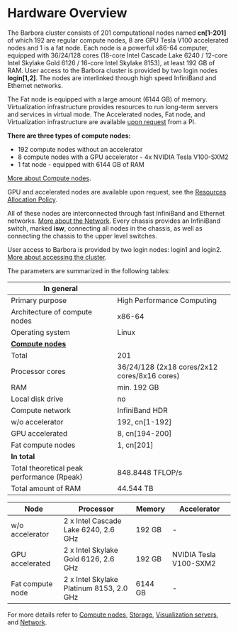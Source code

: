 # Hardware Overview

The Barbora cluster consists of 201 computational nodes named **cn[1-201]** of which 192 are regular compute nodes, 8 are GPU Tesla V100 accelerated nodes and 1 is a fat node. Each node is a powerful x86-64 computer, equipped with 36/24/128 cores (18-core Intel Cascade Lake 6240 / 12-core Intel Skylake Gold 6126 / 16-core Intel Skylake 8153), at least 192 GB of RAM. User access to the Barbora cluster is provided by two login nodes **login[1,2]**. The nodes are interlinked through high speed InfiniBand and Ethernet networks.

The Fat node is equipped with a large amount (6144 GB) of memory. Virtualization infrastructure provides resources to run long-term servers and services in virtual mode. The Accelerated nodes, Fat node, and Virtualization infrastructure are available [upon request][a] from a PI.

**There are three types of compute nodes:**

* 192 compute nodes without an accelerator
* 8 compute nodes with a GPU accelerator - 4x NVIDIA Tesla V100-SXM2
* 1 fat node - equipped with 6144 GB of RAM

[More about Compute nodes][1].

GPU and accelerated nodes are available upon request, see the [Resources Allocation Policy][2].

All of these nodes are interconnected through fast InfiniBand and Ethernet networks.  [More about the Network][3].
Every chassis provides an InfiniBand switch, marked **isw**, connecting all nodes in the chassis, as well as connecting the chassis to the upper level switches.

User access to Barbora is provided by two login nodes: login1 and login2. [More about accessing the cluster][5].

The parameters are summarized in the following tables:

| **In general**                              |                                              |
| ------------------------------------------- | -------------------------------------------- |
| Primary purpose                             | High Performance Computing                   |
| Architecture of compute nodes               | x86-64                                       |
| Operating system                            | Linux                                        |
| [**Compute nodes**][1]                      |                                              |
| Total                                       | 201                                          |
| Processor cores                             | 36/24/128 (2x18 cores/2x12 cores/8x16 cores) |
| RAM                                         | min. 192 GB                                  |
| Local disk drive                            | no                                           |
| Compute network                             | InfiniBand HDR                               |
| w/o accelerator                             | 192, cn[1-192]                               |
| GPU accelerated                             | 8, cn[194-200]                               |
| Fat compute nodes                           | 1, cn[201]                                   |
| **In total**                                |                                              |
| Total theoretical peak performance  (Rpeak) | 848.8448 TFLOP/s                             |
| Total amount of RAM                         | 44.544 TB                                    |

| Node             | Processor                                | Memory  | Accelerator            |
| ---------------- | ---------------------------------------  | ------  | ---------------------- |
| w/o accelerator  | 2 x Intel Cascade Lake 6240, 2.6 GHz     | 192 GB  | -                      |
| GPU accelerated  | 2 x Intel Skylake Gold 6126, 2.6 GHz     | 192 GB  | NVIDIA Tesla V100-SXM2 |
| Fat compute node | 2 x Intel Skylake Platinum 8153, 2.0 GHz | 6144 GB | -                      |

For more details refer to [Compute nodes][1], [Storage][4], [Visualization servers][6], and [Network][3].

[1]: compute-nodes.md
[2]: ../general/resources-allocation-policy.md
[3]: network.md
[4]: storage.md
[5]: ../general/shell-and-data-access.md
[6]: visualization.md

[a]: https://support.it4i.cz/rt
